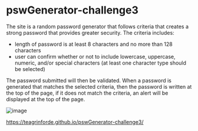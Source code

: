 # pswGenerator-challenge3

The site is a random password generator that follows criteria that creates a strong password that provides greater security. The criteria includes:
- length of password is at least 8 characters and no more than 128 characters
- user can confirm whether or not to include lowercase, uppercase, numeric, and/or special characters (at least one character type should be selected)

The password submitted will then be validated. When a password is generated that matches the selected criteria, then the password is written at the top of the page, if it does not match the criteria, an alert will be displayed at the top of the page.

![image](https://user-images.githubusercontent.com/101753839/175304616-2377948c-3b0b-4659-aeb2-ab0061580a20.png)

https://teagrinforde.github.io/pswGenerator-challenge3/
